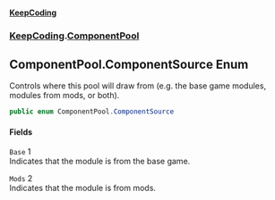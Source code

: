 #### [KeepCoding](index.md 'index')
### [KeepCoding](KeepCoding.md 'KeepCoding').[ComponentPool](KeepCoding_ComponentPool.md 'KeepCoding.ComponentPool')
## ComponentPool.ComponentSource Enum
Controls where this pool will draw from (e.g. the base game modules, modules from mods, or both).  
```csharp
public enum ComponentPool.ComponentSource

```
#### Fields
<a name='KeepCoding_ComponentPool_ComponentSource_Base'></a>
`Base` 1  
Indicates that the module is from the base game.  
  
<a name='KeepCoding_ComponentPool_ComponentSource_Mods'></a>
`Mods` 2  
Indicates that the module is from mods.  
  
